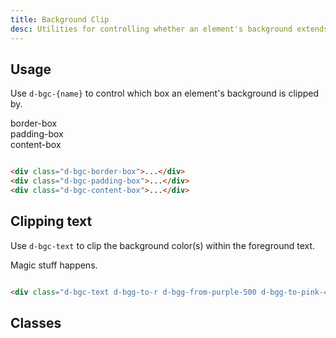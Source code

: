 ```yaml
---
title: Background Clip
desc: Utilities for controlling whether an element's background extends underneath its border, padding, or content box.
---
```


## Usage

Use `d-bgc-{name}` to control which box an element's background is clipped by.

<code-well-header class='d-fl-col3 d-jc-center d-p24 d-bgc-purple-100 d-bgo50 d-flow16' custom>
  <div class="d-bgc-border-box d-fl-center d-p16 d-bgc-purple-300 d-ba d-baw4 d-bas-dashed d-bar8 d-bc-purple-200 d-fs18 d-fw-bold">border-box</div>
  <div class="d-bgc-padding-box d-fl-center d-p16 d-bgc-purple-300 d-ba d-baw4 d-bas-dashed d-bar8 d-bc-purple-200 d-fs18 d-fw-bold">padding-box</div>
  <div class="d-bgc-content-box d-fl-center d-p16 d-bgc-purple-300 d-ba d-baw4 d-bas-dashed d-bar8 d-bc-purple-200 d-fs18 d-fw-bold">content-box</div>
</code-well-header>

```html

<div class="d-bgc-border-box">...</div>
<div class="d-bgc-padding-box">...</div>
<div class="d-bgc-content-box">...</div>
```

## Clipping text

Use `d-bgc-text` to clip the background color(s) within the foreground text.

<code-well-header class="d-jc-center d-p24 d-bgc-black-050 d-flow16" custom>
  <div class="d-bgc-text d-w100p d-fl-center d-p16 d-bc-black-100 d-ba d-baw4 d-bas-dashed d-bar8 d-bgg-to-r d-bgg-from-purple-500 d-bgg-to-pink-400 d-fs48 d-fw-bold">Magic stuff happens.</div>
</code-well-header>

```html

<div class="d-bgc-text d-bgg-to-r d-bgg-from-purple-500 d-bgg-to-pink-400">...</div>
```


## Classes

<utility-class-table>
  <template #content>
    <tbody>
        <tr v-for="i in ['unset', 'border-box', 'padding-box', 'content-box', 'text']">
          <th scope="row" class="d-ff-mono d-fc-purple d-fw-normal d-fs12">.d-bgc-{{ i }}</th>
          <td class="d-ff-mono d-fc-orange d-fs12">background-clip: {{ i }} !important;</td>
        </tr>
    </tbody>
  </template>
</utility-class-table>


